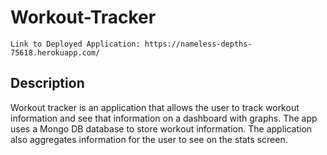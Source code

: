 # Workout-Tracker

```
Link to Deployed Application: https://nameless-depths-75618.herokuapp.com/
```

## Description

Workout tracker is an application that allows the user to track workout information and see that information on a dashboard with graphs. 
The app uses a Mongo DB database to store workout information. The application also aggregates information for the user to see on the stats screen.
